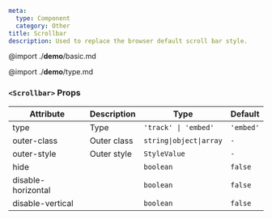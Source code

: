 ```yaml
meta:
  type: Component
  category: Other
title: Scrollbar
description: Used to replace the browser default scroll bar style.
```

@import ./**demo**/basic.md

@import ./**demo**/type.md

### `<Scrollbar>` Props

|Attribute|Description|Type|Default|
|---|---|---|---|
|type|Type|`'track' \| 'embed'`|`'embed'`|
|outer-class|Outer class|`string\|object\|array`|`-`|
|outer-style|Outer style|`StyleValue`|`-`|
|hide||`boolean`|`false`|
|disable-horizontal||`boolean`|`false`|
|disable-vertical||`boolean`|`false`|